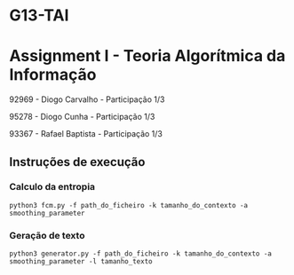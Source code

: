 # G13-TAI

# Assignment I - Teoria Algorítmica da Informação

92969 - Diogo Carvalho - Participação 1/3 

95278 - Diogo Cunha - Participação 1/3 

93367 - Rafael Baptista - Participação 1/3 


## Instruções de execução

### Calculo da entropia

```
python3 fcm.py -f path_do_ficheiro -k tamanho_do_contexto -a smoothing_parameter
```

### Geração de texto

```
python3 generator.py -f path_do_ficheiro -k tamanho_do_contexto -a smoothing_parameter -l tamanho_texto
```
